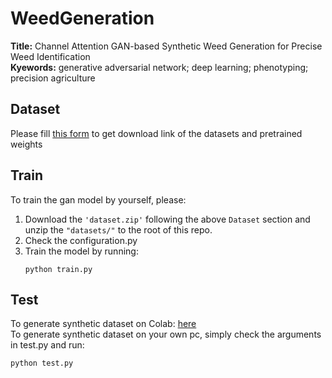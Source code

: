 # WeedGeneration
**Title:** Channel Attention GAN-based Synthetic Weed Generation for Precise Weed Identification  
**Kyewords:** generative adversarial network; deep learning; phenotyping; precision agriculture
## Dataset
Please fill [this form](https://docs.google.com/forms/d/e/1FAIpQLSfXBAvp1yO8s7eT1HNVB3BIQDkK4rQ3W5R20J3upR1QGl5zDg/viewform?usp=sf_link) to get download link of the datasets and pretrained weights
## Train
To train the gan model by yourself, please: 
1. Download the ```'dataset.zip'``` following the above ```Dataset``` section and unzip the ```"datasets/"``` to the root of this repo.
2. Check the configuration.py
3. Train the model by running:
    ```
    python train.py
    ```
## Test
To generate synthetic dataset on Colab: [here](https://colab.research.google.com/drive/1lfS3ToWFHL0VXI15YC3_eMK3GAysI0UV?usp=drive_link)  
To generate synthetic dataset on your own pc, simply check the arguments in test.py and run:
```
python test.py
```